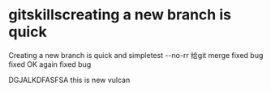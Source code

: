 # gitskillscreating a new branch is quick
Creating a new branch is quick and simpletest --no-rr 给git merge
fixed bug
fixed OK
again fixed bug

DGJALKDFASFSA
this is new vulcan
